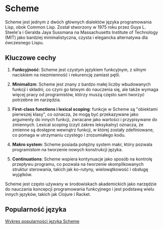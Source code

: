 # Scheme

Scheme jest jednym z dwóch głównych dialektów języka programowania Lisp, obok Common Lisp. Został stworzony w 1975 roku przez Guya L. Steele'a i Geralda Jaya Sussmana na Massachusetts Institute of Technology (MIT) jako bardziej minimalistyczna, czysta i elegancka alternatywa dla ówczesnego Lispu.

## Kluczowe cechy

1. **Funkcyjność**: Scheme jest czystym językiem funkcyjnym, z silnym naciskiem na niezmienność i rekurencję zamiast pętli.

2. **Minimalizm**: Scheme jest znany z bardzo małej liczby wbudowanych funkcji i składni, co czyni go łatwym do nauczenia się, ale także wymaga więcej pracy od programistów, którzy muszą często sami tworzyć potrzebne im narzędzia.

3. **First-class functions i lexical scoping**: funkcje w Scheme są "obiektami pierwszej klasy", co oznacza, że mogą być przekazywane jako argumenty do innych funkcji, zwracane jako wartości i przypisywane do zmiennych. Lexical scoping (czyli zakres leksykalny) oznacza, że zmienne są dostępne wewnątrz funkcji, w której zostały zdefiniowane, co pomaga w utrzymaniu czystego i zrozumiałego kodu.

4. **Makro system**: Scheme posiada potężny system makr, który pozwala programistom na tworzenie nowych konstrukcji języka.

5. **Continuations**: Scheme wspiera kontynuacje jako sposób na kontrolę przepływu programu, co pozwala na tworzenie skomplikowanych struktur sterowania, takich jak ko-rutyny, wielowątkowość i obsługę wyjątków.

Scheme jest często używany w środowiskach akademickich jako narzędzie do nauczania koncepcji programowania funkcyjnego i jest podstawą wielu innych języków, takich jak Clojure i Racket.

## Popularność języka

[Wykres popularności języka Scheme](https://www.tiobe.com/tiobe-index/scheme/)